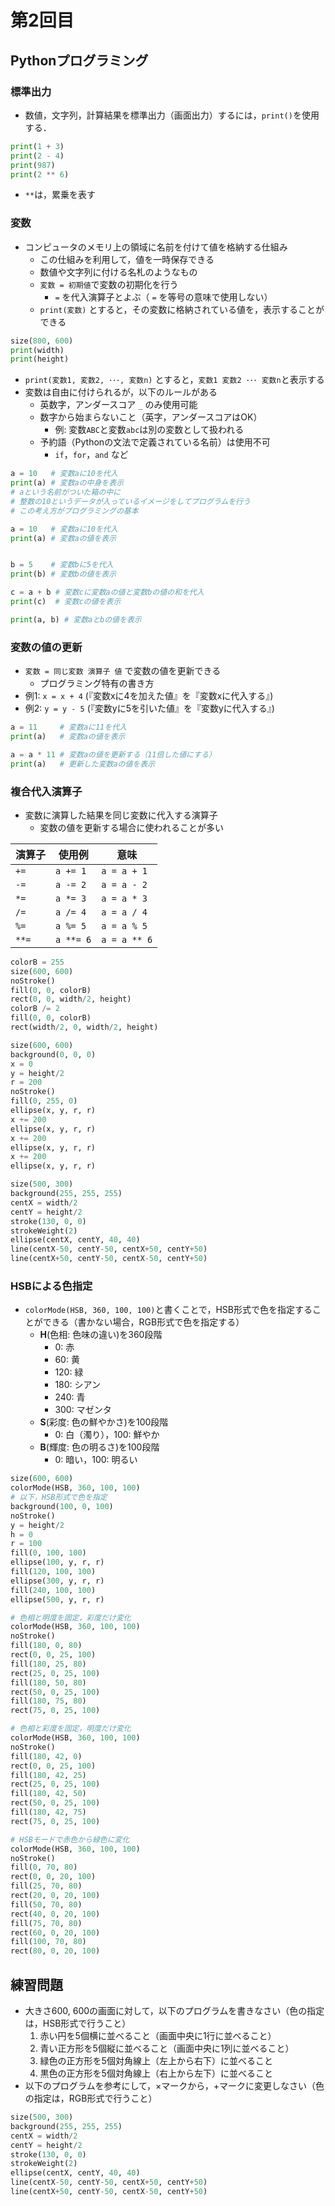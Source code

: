 # 第2回目
## Pythonプログラミング
### 標準出力

- 数値，文字列，計算結果を標準出力（画面出力）するには，```print()```を使用する．
```python
print(1 + 3)
print(2 - 4)
print(987)
print(2 ** 6)
```
- ```**```は，累乗を表す

### 変数
- コンピュータのメモリ上の領域に名前を付けて値を格納する仕組み
  - この仕組みを利用して，値を一時保存できる
  - 数値や文字列に付ける名札のようなもの
  - ```変数 = 初期値```で変数の初期化を行う
    - ```=``` を代入演算子とよぶ（ ```=``` を等号の意味で使用しない）
  - ```print(変数)``` とすると，その変数に格納されている値を，表示することができる
```python
size(800, 600)
print(width)
print(height)
```
 - ```print(変数1, 変数2, ･･･, 変数n)``` とすると，```変数1 変数2 ･･･ 変数n```と表示する
 - 変数は自由に付けられるが，以下のルールがある
   - 英数字，アンダースコア ```_``` のみ使用可能
   - 数字から始まらないこと（英字，アンダースコアはOK）
     - 例: 変数```ABC```と変数```abc```は別の変数として扱われる
   - 予約語（Pythonの文法で定義されている名前）は使用不可
     - ```if```，```for```，```and``` など

```python
a = 10   # 変数aに10を代⼊
print(a) # 変数aの中身を表⽰
# aという名前がついた箱の中に
# 整数の10というデータが入っているイメージをしてプログラムを行う
# この考え方がプログラミングの基本
```

```python
a = 10   # 変数aに10を代⼊
print(a) # 変数aの値を表⽰


b = 5    # 変数bに5を代⼊
print(b) # 変数bの値を表⽰

c = a + b # 変数cに変数aの値と変数bの値の和を代⼊
print(c)  # 変数cの値を表⽰

print(a, b) # 変数aとbの値を表⽰
```

### 変数の値の更新
- ```変数 = 同じ変数 演算⼦ 値``` で変数の値を更新できる
  - プログラミング特有の書き方
- 例1: ```x = x + 4``` (『変数xに4を加えた値』を『変数xに代入する』)
- 例2: ```y = y - 5``` (『変数yに5を引いた値』を『変数yに代入する』)
```python
a = 11     # 変数aに11を代⼊
print(a)   # 変数aの値を表⽰

a = a * 11 # 変数aの値を更新する（11倍した値にする）
print(a)   # 更新した変数aの値を表示
```
### 複合代入演算子
- 変数に演算した結果を同じ変数に代入する演算子
  - 変数の値を更新する場合に使われることが多い

| 演算子 | 使用例 | 意味 | 
|-----|-----|------------| 
| ```+=```  | ```a += 1``` | ```a = a + 1```  | 
| ```-=```  | ```a -= 2``` | ```a = a - 2```  | 
| ```*=```  | ```a *= 3``` | ```a = a * 3```  | 
| ```/=```  | ```a /= 4``` | ```a = a / 4```  | 
| ```%=```  | ```a %= 5``` | ```a = a % 5```  | 
| ```**=``` | ```a **= 6``` | ```a = a ** 6``` | 

```python
colorB = 255
size(600, 600)
noStroke()
fill(0, 0, colorB)
rect(0, 0, width/2, height)
colorB /= 2
fill(0, 0, colorB)
rect(width/2, 0, width/2, height)
```

```python
size(600, 600)
background(0, 0, 0)
x = 0
y = height/2
r = 200
noStroke()
fill(0, 255, 0)
ellipse(x, y, r, r)
x += 200
ellipse(x, y, r, r)
x += 200
ellipse(x, y, r, r)
x += 200
ellipse(x, y, r, r)
```

```python
size(500, 300)
background(255, 255, 255)
centX = width/2
centY = height/2
stroke(130, 0, 0)
strokeWeight(2)
ellipse(centX, centY, 40, 40)
line(centX-50, centY-50, centX+50, centY+50)
line(centX+50, centY-50, centX-50, centY+50)
```

### HSBによる色指定
- ```colorMode(HSB, 360, 100, 100)```と書くことで，HSB形式で色を指定することができる（書かない場合，RGB形式で色を指定する）
  - **H**(色相: 色味の違い)を360段階
    - 0: 赤
    - 60: 黄
    - 120: 緑
    - 180: シアン
    - 240: 青
    - 300: マゼンタ
  - **S**(彩度: 色の鮮やかさ)を100段階
    - 0: 白（濁り），100: 鮮やか 
  - **B**(輝度: 色の明るさ)を100段階
    - 0: 暗い，100: 明るい

```python
size(600, 600)
colorMode(HSB, 360, 100, 100)
# 以下，HSB形式で色を指定
background(100, 0, 100)
noStroke()
y = height/2
h = 0
r = 100
fill(0, 100, 100)
ellipse(100, y, r, r)
fill(120, 100, 100)
ellipse(300, y, r, r)
fill(240, 100, 100)
ellipse(500, y, r, r)
```

```python
# 色相と明度を固定，彩度だけ変化
colorMode(HSB, 360, 100, 100)
noStroke()
fill(180, 0, 80)
rect(0, 0, 25, 100)
fill(180, 25, 80)
rect(25, 0, 25, 100)
fill(180, 50, 80)
rect(50, 0, 25, 100)
fill(180, 75, 80)
rect(75, 0, 25, 100)
```

```python
# 色相と彩度を固定，明度だけ変化
colorMode(HSB, 360, 100, 100)
noStroke()
fill(180, 42, 0)
rect(0, 0, 25, 100)
fill(180, 42, 25)
rect(25, 0, 25, 100)
fill(180, 42, 50)
rect(50, 0, 25, 100)
fill(180, 42, 75)
rect(75, 0, 25, 100)
```

```python
# HSBモードで赤色から緑色に変化
colorMode(HSB, 360, 100, 100)
noStroke()
fill(0, 70, 80)
rect(0, 0, 20, 100)
fill(25, 70, 80)
rect(20, 0, 20, 100)
fill(50, 70, 80)
rect(40, 0, 20, 100)
fill(75, 70, 80)
rect(60, 0, 20, 100)
fill(100, 70, 80)
rect(80, 0, 20, 100)
```

## 練習問題
- 大きさ600, 600の画面に対して，以下のプログラムを書きなさい（色の指定は，HSB形式で行うこと）
  1. 赤い円を5個横に並べること（画面中央に1行に並べること）
  2. 青い正方形を5個縦に並べること（画面中央に1列に並べること）
  3. 緑色の正方形を5個対角線上（左上から右下）に並べること
  4. 黒色の正方形を5個対角線上（右上から左下）に並べること
- 以下のプログラムを参考にして，×マークから，+マークに変更しなさい（色の指定は，RGB形式で行うこと）
```python
size(500, 300)
background(255, 255, 255)
centX = width/2
centY = height/2
stroke(130, 0, 0)
strokeWeight(2)
ellipse(centX, centY, 40, 40)
line(centX-50, centY-50, centX+50, centY+50)
line(centX+50, centY-50, centX-50, centY+50)
```
